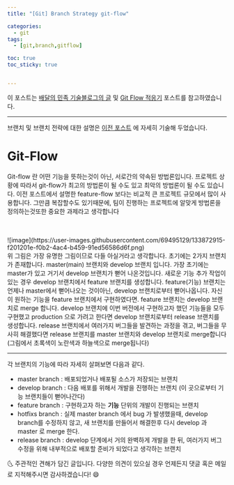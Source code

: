 ```yaml
---
title: "[Git] Branch Strategy git-flow" 

categories:
  - git
tags:
  - [git,branch,gitflow]

toc: true
toc_sticky: true


---
```



이 포스트는 [배달의 민족 기술블로그의 글](https://techblog.woowahan.com/2553/) 및 [Git Flow 적응기](https://jeong-pro.tistory.com/196) 포스트를 참고하였습니다.
<br>

***
브랜치 및 브랜치 전략에 대한 설명은 [이전 포스트](https://chanhyukpark-tech.github.io/git/branch-strategy/) 에 자세히 기술해 두었습니다.


# Git-Flow
Git-flow 란 어떤 기능을 뜻하는것이 아닌, 서로간의 약속된 방법론입니다. 프로젝트 상황에 따라서 git-flow가 최고의 방법론이 될 수도 있고 최악의 방법론이 될 수도 있습니다.
이전 포스트에서 설명한 feature-flow 보다는 비교적 큰 프로젝트 규모에서 많이 사용합니다. 그만큼 복잡할수도 있기때문에, 팀이 진행하는 프로젝트에 알맞게 방법론을 정의하는것또한 
중요한 과제라고 생각합니다

<br>
<br>
![image](https://user-images.githubusercontent.com/69495129/133872915-f201201e-f0b2-4ac4-b459-91ed56586d6f.png)
<br>
위 그림은 가장 유명한 그림이므로 다들 아실거라고 생각합니다.
초기에는 2가지 브랜치가 존재합니다. master(main) 브랜치와 develop 브랜치 입니다. 가장 초기에는 master가 있고 거기서 develop 브랜치가 뻗어 나온것입니다.
새로운 기능 추가 작업이 있는 경우 develop 브랜치에서 feature 브랜치를 생성합니다. feature(기능) 브랜치는 언제나 master에서 뻗어나오는 것이아닌, develop 브랜치로부터 뻗어나옵니다.
자신이 원하는 기능을 feature 브랜치에서 구현하였다면. feature 브랜치는 develop 브랜치로 merge 합니다. develop 브랜치에 이번 버전에서 구현하고자 했던 기능들을 모두 구현했고
production 으로 가려고 한다면 develop 브랜치로부터 release 브랜치를 생성합니다. release 브랜치에서 여러가지 버그들을 발견하는 과정을 겪고, 버그들을 무사히 해결했다면 release 브랜치를 
master 브랜치와 develop 브랜치로 merge합니다(그림에서 초록색이 노란색과 하늘색으로 merge됩니다)

***
각 브랜치의 기능에 따라 자세히 살펴보면 다음과 같다.
* master branch : 배포되었거나 배포될 소스가 저장되는 브랜치
* develop branch : 다음 배포를 위해서 개발을 진행하는 브랜치 (이 곳으로부터 기능 브랜치들이 뻗어나간다)
* feature branch : 구현하고자 하는 **기능** 단위의 개발이 진행되는 브랜치
* hotfixs branch : 실제 master branch 에서 bug 가 발생했을때, develop branch를 수정하지 않고, 새 브랜치를 만들어서 해결한후 다시 develop 과 master 로 merge 한다.
* release branch : develop 단계에서 거의 완벽하게 개발을 한 뒤, 여러가지 버그 수정을 위해 내부적으로 배포할 준비가 되었다고 생각하는 브랜치



 🌜 주관적인 견해가 담긴 글입니다. 다양한 의견이 있으실 경우
    언제든지 댓글 혹은 메일로 지적해주시면 감사하겠습니다! 😄


